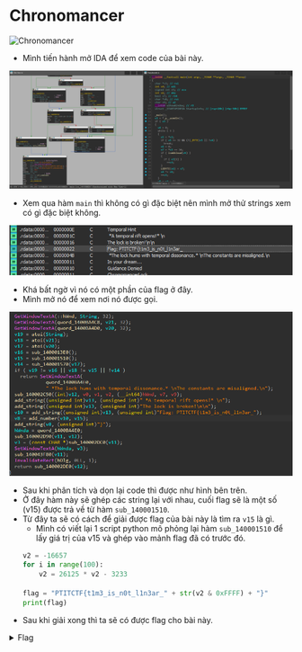 # Chronomancer

![Chronomancer](https://github.com/user-attachments/assets/6096f824-e27f-42e2-a58a-bd6d60a1d2e8)

- Mình tiến hành mở IDA để xem code của bài này.

![img1](./images/img1.png)
- Xem qua hàm `main` thì không có gì đặc biệt nên mình mở thử strings xem có gì đặc biệt không.

![img2](./images/img2.png)
- Khá bất ngờ vì nó có một phần của flag ở đây.
- Mình mở nó để xem nơi nó được gọi.

![img3](./images/img3.png)
- Sau khi phân tích và dọn lại code thì được như hình bên trên.
- Ở đây hàm này sẽ ghép các string lại với nhau, cuối flag sẽ là một số (v15) được trả về từ hàm `sub_140001510`.
- Từ đây ta sẽ có cách để giải được flag của bài này là tìm ra `v15` là gì.
  - Mình có viết lại 1 script python mô phỏng lại hàm `sub_140001510` để lấy giá trị của v15 và ghép vào mảnh flag đã có trước đó.
  ``` python
  v2 = -16657
  for i in range(100):
      v2 = 26125 * v2 - 3233

  flag = "PTITCTF{t1m3_is_n0t_l1n3ar_" + str(v2 & 0xFFFF) + "}"
  print(flag)
  ```
- Sau khi giải xong thì ta sẽ có được flag cho bài này.

<details>
<summary style="cursor: pointer">Flag</summary>

```
PTITCTF{t1m3_is_n0t_l1n3ar_15347}
```
</details>
